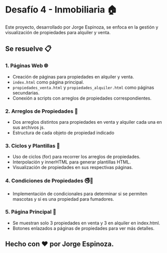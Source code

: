 # Desafío 4 - Inmobiliaria 🏠

Este proyecto, desarrollado por Jorge Espinoza, se enfoca en la gestión y visualización de propiedades para alquiler y venta.

## Se resuelve 📋

### 1. Páginas Web 🌐
- Creación de páginas para propiedades en alquiler y venta.
- `index.html` como página principal.
- `propiedades_venta.html` y `propiedades_alquiler.html` como páginas secundarias.
- Conexión a scripts con arreglos de propiedades correspondientes.

### 2. Arreglos de Propiedades 🏢
- Dos arreglos distintos para propiedades en venta y alquiler cada una en sus archivos js.
- Estructura de cada objeto de propiedad indicado

### 3. Ciclos y Plantillas 🔄
- Uso de ciclos (for) para recorrer los arreglos de propiedades.
- Interpolación y innerHTML para generar plantillas HTML.
- Visualización de propiedades en sus respectivas páginas.

### 4. Condiciones de Propiedades 🚭🐾
- Implementación de condicionales para determinar si se permiten mascotas y si es una propiedad para fumadores.

### 5. Página Principal 🏡
- Se muestran solo 3 propiedades en venta y 3 en alquiler en index.html.
- Botones enlazados a páginas de propiedades para ver más detalles.

## Hecho con ❤️ por Jorge Espinoza.
